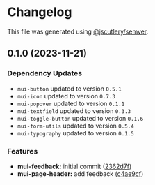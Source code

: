 # Changelog

This file was generated using [@jscutlery/semver](https://github.com/jscutlery/semver).

## 0.1.0 (2023-11-21)

### Dependency Updates

* `mui-button` updated to version `0.5.1`
* `mui-icon` updated to version `0.7.3`
* `mui-popover` updated to version `0.1.1`
* `mui-textfield` updated to version `0.3.3`
* `mui-toggle-button` updated to version `0.1.6`
* `mui-form-utils` updated to version `0.5.4`
* `mui-typography` updated to version `0.1.5`

### Features

* **mui-feedback:** initial commit ([2362d7f](https://github.com/Availity/element/commit/2362d7f892274f6260d4814fd8b19b85d8e4fe70))
* **mui-page-header:** add feedback ([c4ae9cf](https://github.com/Availity/element/commit/c4ae9cff82c163c72818f8d015e103f10869cdd0))
